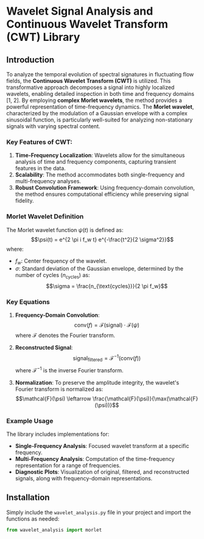# Wavelet Signal Analysis and Continuous Wavelet Transform (CWT) Library

## Introduction
To analyze the temporal evolution of spectral signatures in fluctuating flow fields, the **Continuous Wavelet Transform (CWT)** is utilized. This transformative approach decomposes a signal into highly localized wavelets, enabling detailed inspection in both time and frequency domains [1, 2]. By employing **complex Morlet wavelets**, the method provides a powerful representation of time-frequency dynamics. The **Morlet wavelet**, characterized by the modulation of a Gaussian envelope with a complex sinusoidal function, is particularly well-suited for analyzing non-stationary signals with varying spectral content.

### Key Features of CWT:
1. **Time-Frequency Localization**: Wavelets allow for the simultaneous analysis of time and frequency components, capturing transient features in the data.
2. **Scalability**: The method accommodates both single-frequency and multi-frequency analyses.
3. **Robust Convolution Framework**: Using frequency-domain convolution, the method ensures computational efficiency while preserving signal fidelity.

### Morlet Wavelet Definition
The Morlet wavelet function $\psi(t)$ is defined as:
$$\psi(t) = e^{2 \pi i f_w t} e^{-\frac{t^2}{2 \sigma^2}}$$
where:
- $f_w$: Center frequency of the wavelet.
- $\sigma$: Standard deviation of the Gaussian envelope, determined by the number of cycles ($n_{\text{cycles}}$) as:
$$\sigma = \frac{n_{\text{cycles}}}{2 \pi f_w}$$

### Key Equations
1. **Frequency-Domain Convolution**:
   $$\text{conv}(f) = \mathcal{F}(\text{signal}) \cdot \mathcal{F}(\psi)$$
   where $\mathcal{F}$ denotes the Fourier transform.

2. **Reconstructed Signal**:
   $$\text{signal}_{\text{filtered}} = \mathcal{F}^{-1}(\text{conv}(f))$$
   where $\mathcal{F}^{-1}$ is the inverse Fourier transform.

3. **Normalization**:
   To preserve the amplitude integrity, the wavelet's Fourier transform is normalized as:
   $$\mathcal{F}(\psi) \leftarrow \frac{\mathcal{F}(\psi)}{\max(\mathcal{F}(\psi))}$$

### Example Usage
The library includes implementations for:
- **Single-Frequency Analysis**: Focused wavelet transform at a specific frequency.
- **Multi-Frequency Analysis**: Computation of the time-frequency representation for a range of frequencies.
- **Diagnostic Plots**: Visualization of original, filtered, and reconstructed signals, along with frequency-domain representations.

## Installation
Simply include the `wavelet_analysis.py` file in your project and import the functions as needed:
```python
from wavelet_analysis import morlet
